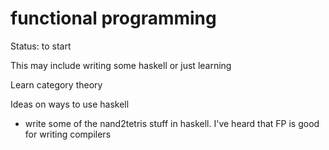 # functional programming

Status: to start

This may include writing some haskell or just learning 

Learn category theory

Ideas on ways to use haskell

- write some of the nand2tetris stuff in haskell. I've heard that FP is good for writing compilers
